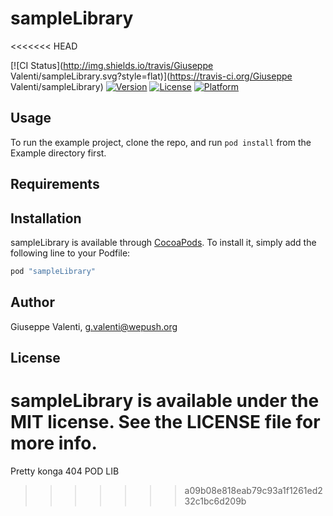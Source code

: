 # sampleLibrary
<<<<<<< HEAD

[![CI Status](http://img.shields.io/travis/Giuseppe Valenti/sampleLibrary.svg?style=flat)](https://travis-ci.org/Giuseppe Valenti/sampleLibrary)
[![Version](https://img.shields.io/cocoapods/v/sampleLibrary.svg?style=flat)](http://cocoapods.org/pods/sampleLibrary)
[![License](https://img.shields.io/cocoapods/l/sampleLibrary.svg?style=flat)](http://cocoapods.org/pods/sampleLibrary)
[![Platform](https://img.shields.io/cocoapods/p/sampleLibrary.svg?style=flat)](http://cocoapods.org/pods/sampleLibrary)

## Usage

To run the example project, clone the repo, and run `pod install` from the Example directory first.

## Requirements

## Installation

sampleLibrary is available through [CocoaPods](http://cocoapods.org). To install
it, simply add the following line to your Podfile:

```ruby
pod "sampleLibrary"
```

## Author

Giuseppe Valenti, g.valenti@wepush.org

## License

sampleLibrary is available under the MIT license. See the LICENSE file for more info.
=======
Pretty konga 404 POD LIB
>>>>>>> a09b08e818eab79c93a1f1261ed232c1bc6d209b
